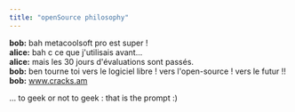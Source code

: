 ```yaml
---
title: "openSource philosophy"
---
```


**bob:** bah metacoolsoft pro est super !   
**alice:** bah c ce que j'utilisais avant...   
**alice:** mais les 30 jours d'évaluations sont passés.   
**bob:** ben tourne toi vers le logiciel libre ! vers l'open-source ! vers le futur !!   
**bob:** www.cracks.am

... to geek or not to geek : that is the prompt :)

